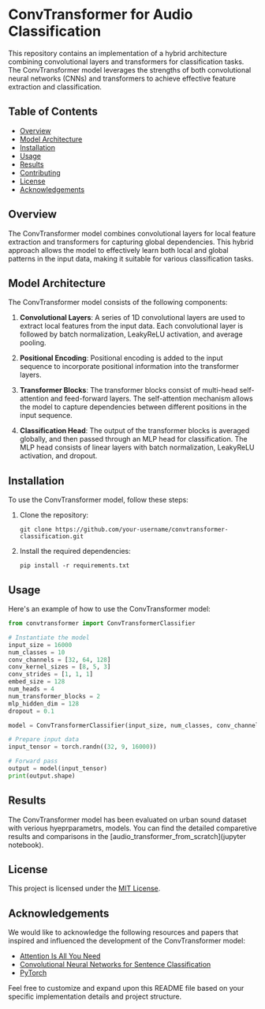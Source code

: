 # ConvTransformer for Audio Classification

This repository contains an implementation of a hybrid architecture combining convolutional layers and transformers for classification tasks. The ConvTransformer model leverages the strengths of both convolutional neural networks (CNNs) and transformers to achieve effective feature extraction and classification.

## Table of Contents
- [Overview](#overview)
- [Model Architecture](#model-architecture)
- [Installation](#installation)
- [Usage](#usage)
- [Results](#results)
- [Contributing](#contributing)
- [License](#license)
- [Acknowledgements](#acknowledgements)

## Overview

The ConvTransformer model combines convolutional layers for local feature extraction and transformers for capturing global dependencies. This hybrid approach allows the model to effectively learn both local and global patterns in the input data, making it suitable for various classification tasks.

## Model Architecture

The ConvTransformer model consists of the following components:

1. **Convolutional Layers**: A series of 1D convolutional layers are used to extract local features from the input data. Each convolutional layer is followed by batch normalization, LeakyReLU activation, and average pooling.

2. **Positional Encoding**: Positional encoding is added to the input sequence to incorporate positional information into the transformer layers.

3. **Transformer Blocks**: The transformer blocks consist of multi-head self-attention and feed-forward layers. The self-attention mechanism allows the model to capture dependencies between different positions in the input sequence.

4. **Classification Head**: The output of the transformer blocks is averaged globally, and then passed through an MLP head for classification. The MLP head consists of linear layers with batch normalization, LeakyReLU activation, and dropout.

## Installation

To use the ConvTransformer model, follow these steps:

1. Clone the repository:
   ```
   git clone https://github.com/your-username/convtransformer-classification.git
   ```

2. Install the required dependencies:
   ```
   pip install -r requirements.txt
   ```

## Usage

Here's an example of how to use the ConvTransformer model:

```python
from convtransformer import ConvTransformerClassifier

# Instantiate the model
input_size = 16000
num_classes = 10
conv_channels = [32, 64, 128]
conv_kernel_sizes = [8, 5, 3]
conv_strides = [1, 1, 1]
embed_size = 128
num_heads = 4
num_transformer_blocks = 2
mlp_hidden_dim = 128
dropout = 0.1

model = ConvTransformerClassifier(input_size, num_classes, conv_channels, conv_kernel_sizes, conv_strides, embed_size, num_heads, num_transformer_blocks, mlp_hidden_dim, dropout)

# Prepare input data
input_tensor = torch.randn((32, 9, 16000))

# Forward pass
output = model(input_tensor)
print(output.shape)
```

## Results

The ConvTransformer model has been evaluated on urban sound dataset with verious hyeprparametrs, models. You can find the detailed comparetive results and comparisons in the [audio_transformer_from_scratch](jupyter notebook).


## License

This project is licensed under the [MIT License](LICENSE).

## Acknowledgements

We would like to acknowledge the following resources and papers that inspired and influenced the development of the ConvTransformer model:

- [Attention Is All You Need](https://arxiv.org/abs/1706.03762)
- [Convolutional Neural Networks for Sentence Classification](https://arxiv.org/abs/1408.5882)
- [PyTorch](https://pytorch.org/)

Feel free to customize and expand upon this README file based on your specific implementation details and project structure.
